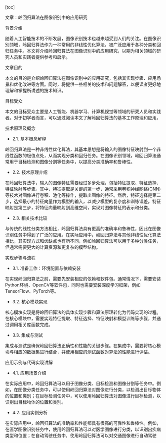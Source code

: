 
[toc]                    
                
                
文章：岭回归算法在图像识别中的应用研究

背景介绍

随着人工智能技术的不断发展，图像识别技术也越来越受到人们的关注。在图像识别领域，岭回归算法作为一种常用的非线性优化算法，被广泛应用于各种分类和回归任务中。本文将介绍岭回归算法在图像识别中的应用研究，以期为相关领域的研究人员和实践者提供参考和启示。

文章目的

本文的目的是介绍岭回归算法在图像识别中的应用研究，包括其实现步骤、应用场景和优化改进等方面。同时，将提供一些相关的技术和问题解答，以便读者更好地理解和掌握所讲述的技术知识。

目标受众

本文的目标受众主要是人工智能、机器学习、计算机视觉等领域的研究人员和实践者。对于初学者而言，可以通过阅读本文了解岭回归算法的基本工作原理和应用。

技术原理及概念

- 2.1. 基本概念解释

岭回归算法是一种非线性优化算法，其基本思想是将输入的图像特征映射到一个非线性函数的极值点处，从而实现分类和回归任务。在图像识别领域，岭回归算法通常用于目标检测和图像分割等任务中，以提高分类准确率和鲁棒性。

- 2.2. 技术原理介绍

在岭回归算法中，输入的图像特征需要经过多步处理，包括特征提取、特征选择、特征映射等步骤。其中，特征提取是关键的第一步，通常采用卷积神经网络(CNN)等技术对图像进行卷积、池化等操作，提取出图像的特征。然后，特征选择是第二步，选择最小的特征向量作为模型的输入，以减少模型的复杂度和训练误差。特征映射是第三步，将特征向量映射到高维空间，实现对图像特征的表示和分类。

- 2.3. 相关技术比较

与传统的线性分类方法相比，岭回归算法具有更高的准确率和鲁棒性，因此在图像识别任务中得到了广泛的应用。在实际应用中，岭回归算法与其他非线性优化算法相比，其实现方式和优缺点也有所不同，例如岭回归算法可以用于多种分类任务，但通常需要更大的计算资源和更复杂的模型结构。

实现步骤与流程

- 3.1. 准备工作：环境配置与依赖安装

在实现岭回归算法之前，需要先安装相应的依赖和软件包。通常情况下，需要安装Python环境、OpenCV等软件包，同时也需要安装深度学习框架，例如TensorFlow、PyTorch等。

- 3.2. 核心模块实现

核心模块实现是将岭回归算法的具体实现步骤和算法原理转化为代码实现的过程。在核心模块中，需要实现特征提取、特征选择、特征映射和模型训练等步骤，并通过调用相关库函数完成。

- 3.3. 集成与测试

集成与测试是确保岭回归算法正确性和性能的关键步骤。在集成中，需要将核心模块与相应的数据集进行结合，并使用相应的测试函数对算法的性能进行评估。

应用示例与代码实现讲解

- 4.1. 应用场景介绍

在实际应用中，岭回归算法可以用于图像分类、目标检测和图像分割等任务中。例如，在图像分类任务中，可以使用岭回归算法对图像进行分类，以检测出目标物体的位置和类别；在目标检测任务中，可以使用岭回归算法对图像进行目标检测，以识别出目标物体的位置和类别。

- 4.2. 应用实例分析

在实际应用中，岭回归算法的准确率和性能都具有很高的可靠性和鲁棒性。例如，在医学图像识别任务中，使用岭回归算法可以对医学图像进行分类，以识别出疾病类型和位置；在自动驾驶任务中，使用岭回归算法可以对交通图像进行自动驾驶

